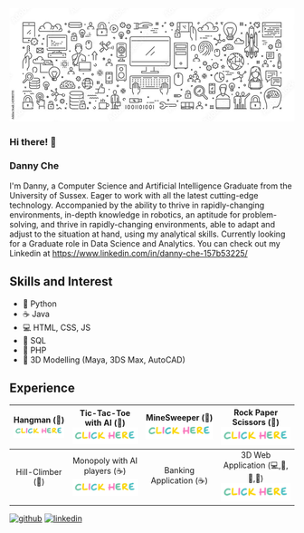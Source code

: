 ![Computer Science and Artificial Intelligence graduate](https://github.com/MiniNinja2131/MiniNinja2131/blob/master/computerScienceBanner.jpg)

### Hi there! 👋 
### Danny Che
I'm Danny, a Computer Science and Artificial Intelligence Graduate from the University of Sussex. Eager to work with all the latest cutting-edge technology. Accompanied by the ability to thrive in rapidly-changing environments, in-depth knowledge in robotics, an aptitude for problem-solving, and thrive in rapidly-changing environments, able to adapt and adjust to the situation at hand, using my analytical skills. Currently looking for a Graduate role in Data Science and Analytics. You can check out my Linkedin at https://www.linkedin.com/in/danny-che-157b53225/

## Skills and Interest
* 🐍 Python
* ☕ Java
* 💻 HTML, CSS, JS
* 📰 SQL
* 📄 PHP
* 💠 3D Modelling (Maya, 3DS Max, AutoCAD)


## Experience
| Hangman (🐍) </br> [<img width="128px" src="https://github.com/MiniNinja2131/MiniNinja2131/blob/master/clickHere.gif"/>](https://github.com/MiniNinja2131/Hangman) | Tic-Tac-Toe with AI (🐍) </br> [<img width="128px" src="https://github.com/MiniNinja2131/MiniNinja2131/blob/master/clickHere.gif"/>](https://github.com/MiniNinja2131/Hangman) | MineSweeper (🐍) </br> [<img width="128px" src="https://github.com/MiniNinja2131/MiniNinja2131/blob/master/clickHere.gif"/>](https://github.com/MiniNinja2131/Hangman) | Rock Paper Scissors (🐍) </br> [<img width="128px" src="https://github.com/MiniNinja2131/MiniNinja2131/blob/master/clickHere.gif"/>](https://github.com/MiniNinja2131/Hangman)|
|:---:|:---:|:---:|:---:|
| Hill-Climber (🐍) | Monopoly with AI players (☕) </br> [<img width="128px" src="https://github.com/MiniNinja2131/MiniNinja2131/blob/master/clickHere.gif"/>](https://github.com/MiniNinja2131/Hangman) | Banking Application (☕) | 3D Web Application (💻,📰,📄,💠) </br> [<img width="128px" src="https://github.com/MiniNinja2131/MiniNinja2131/blob/master/clickHere.gif"/>](https://github.com/MiniNinja2131/Hangman) |



[<img src='https://cdn.jsdelivr.net/npm/simple-icons@3.0.1/icons/github.svg' alt='github' height='40'>](https://github.com/MiniNinja2131)  [<img src='https://cdn.jsdelivr.net/npm/simple-icons@3.0.1/icons/linkedin.svg' alt='linkedin' height='40'>](https://www.linkedin.com/in/https://www.linkedin.com/in/danny-che-157b53225//)  

